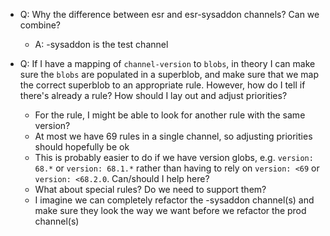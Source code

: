- Q: Why the difference between esr and esr-sysaddon channels? Can we combine?
  - A: -sysaddon is the test channel

- Q: If I have a mapping of `channel-version` to `blobs`, in theory I can make sure the `blobs` are populated in a superblob, and make sure that we map the correct superblob to an appropriate rule. However, how do I tell if there's already a rule? How should I lay out and adjust priorities?
  - For the rule, I might be able to look for another rule with the same version?
  - At most we have 69 rules in a single channel, so adjusting priorities should hopefully be ok
  - This is probably easier to do if we have version globs, e.g. `version: 68.*` or `version: 68.1.*` rather than having to rely on `version: <69` or `version: <68.2.0`. Can/should I help here?
  - What about special rules? Do we need to support them?
  - I imagine we can completely refactor the -sysaddon channel(s) and make sure they look the way we want before we refactor the prod channel(s)
